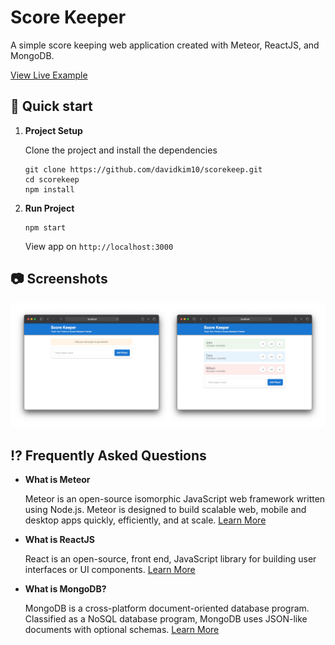 # Score Keeper

A simple score keeping web application created with Meteor, ReactJS, and MongoDB.

[View Live Example](https://simple-score.herokuapp.com/)

## 🚀 Quick start

1.  **Project Setup**

    Clone the project and install the dependencies

    ```shell
    git clone https://github.com/davidkim10/scorekeep.git
    cd scorekeep
    npm install
    ```

2.  **Run Project**

    ```shell
    npm start
    ```

    View app on `http://localhost:3000`

## 📷 Screenshots

![Screenshots](./public/screenshot-03.png)

## ⁉️ Frequently Asked Questions

- **What is Meteor**

  Meteor is an open-source isomorphic JavaScript web framework written using Node.js. Meteor is designed to build scalable web, mobile and desktop apps quickly, efficiently, and at scale. <a href="https://www.meteor.com/" target="_blank">Learn More</a>

- **What is ReactJS**

  React is an open-source, front end, JavaScript library for building user interfaces or UI components.
  <a href="https://reactjs.org/" target="_blank">Learn More</a>

- **What is MongoDB?**

  MongoDB is a cross-platform document-oriented database program. Classified as a NoSQL database program, MongoDB uses JSON-like documents with optional schemas. <a href="https://www.mongodb.com/" target="_blank">Learn More</a>
